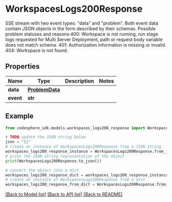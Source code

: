 # WorkspacesLogs200Response

SSE stream with two event types: \"data\" and \"problem\". Both event data contain JSON objects in the form described by their schemas. Possible problem statuses and reasons:400: Workspace is not running, run stage logs requested for Multi Server Deployment, path or request body variable does not match schema. 401: Authorization information is missing or invalid. 404: Workspace is not found.

## Properties

Name | Type | Description | Notes
------------ | ------------- | ------------- | -------------
**data** | [**ProblemData**](ProblemData.md) |  | 
**event** | **str** |  | 

## Example

```python
from codesphere_sdk.models.workspaces_logs200_response import WorkspacesLogs200Response

# TODO update the JSON string below
json = "{}"
# create an instance of WorkspacesLogs200Response from a JSON string
workspaces_logs200_response_instance = WorkspacesLogs200Response.from_json(json)
# print the JSON string representation of the object
print(WorkspacesLogs200Response.to_json())

# convert the object into a dict
workspaces_logs200_response_dict = workspaces_logs200_response_instance.to_dict()
# create an instance of WorkspacesLogs200Response from a dict
workspaces_logs200_response_from_dict = WorkspacesLogs200Response.from_dict(workspaces_logs200_response_dict)
```
[[Back to Model list]](../README.md#documentation-for-models) [[Back to API list]](../README.md#documentation-for-api-endpoints) [[Back to README]](../README.md)


